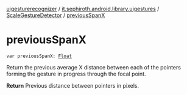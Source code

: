 [uigesturerecognizer](../../index.md) / [it.sephiroth.android.library.uigestures](../index.md) / [ScaleGestureDetector](index.md) / [previousSpanX](./previous-span-x.md)

# previousSpanX

`var previousSpanX: `[`Float`](https://kotlinlang.org/api/latest/jvm/stdlib/kotlin/-float/index.html)

Return the previous average X distance between each of the pointers forming the
gesture in progress through the focal point.

**Return**
Previous distance between pointers in pixels.

